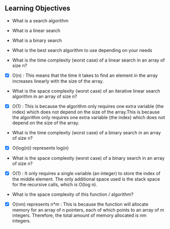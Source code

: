 ## Learning Objectives
- What is a search algorithm
- What is a linear search
- What is a binary search
- What is the best search algorithm to use depending on your needs

- What is the time complexity (worst case) of a linear search in an array of size n?
- [x] O(n) : This means that the time it takes to find an element in the array increases linearly with the size of the array.
- What is the space complexity (worst case) of an iterative linear search algorithm in an array of size n?
- [x] O(1) : This is because the algorithm only requires one extra variable (the index) which does not depend on the size of the array.This is because the algorithm only requires one extra variable (the index) which does not depend on the size of the array.
- What is the time complexity (worst case) of a binary search in an array of size n?
- [x] O(log(n)) represents log(n)
- What is the space complexity (worst case) of a binary search in an array of size n?
- [x] O(1) : It only requires a single variable (an integer) to store the index of the middle element. The only additional space used is the stack space for the recursive calls, which is O(log n).
- What is the space complexity of this function / algorithm?
- [x] O(nm) represents n*m : This is because the function will allocate memory for an array of n pointers, each of which points to an array of m integers. Therefore, the total amount of memory allocated is nm integers.
